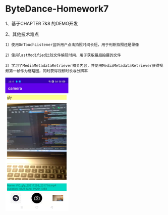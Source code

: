 # ByteDance-Homework7

1、基于CHAPTER 7&8 的DEMO开发

2、其他技术难点

    1）使用OnTouchListener监听用户点击拍照时间长短，用于判断拍照还是录像
    
    2）使用lastModified比较文件编辑时间，用于获取最后拍摄的文件
    
    3）学习了MediaMetadataRetriever相关内容，并使用MediaMetadataRetriever获得视频第一帧作为缩略图，同时获得视频时长与分辨率
 
<img src="https://github.com/gly2000/ByteDance-Homework7/blob/main/demo.jpg" width="200"/>

